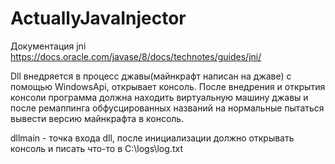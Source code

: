 # ActuallyJavaInjector

Документация jni https://docs.oracle.com/javase/8/docs/technotes/guides/jni/

Dll внедряется в процесс джавы(майнкрафт написан на джаве) с помощью WindowsApi, открывает консоль. После внедрения и открытия консоли программа должна находить виртуальную машину джавы и после ремаппинга обфусцированных названий на нормальные пытаться вывести версию майнкрафта в консоль.

dllmain - точка входа dll, после инициализации должно открывать консоль и писать что-то в C:\\logs\log.txt
